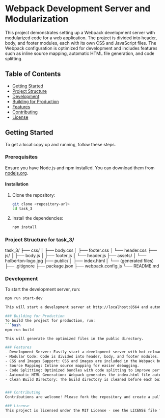 # Webpack Development Server and Modularization

This project demonstrates setting up a Webpack development server with modularized code for a web application. The project is divided into header, body, and footer modules, each with its own CSS and JavaScript files. The Webpack configuration is optimized for development and includes features such as inline source mapping, automatic HTML file generation, and code splitting.

## Table of Contents

- [Getting Started](#getting-started)
- [Project Structure](#project-structure)
- [Development](#development)
- [Building for Production](#building-for-production)
- [Features](#features)
- [Contributing](#contributing)
- [License](#license)

## Getting Started

To get a local copy up and running, follow these steps.

### Prerequisites

Ensure you have Node.js and npm installed. You can download them from [nodejs.org](https://nodejs.org/).

#### Installation

1. Clone the repository:
   ```bash
   git clone <repository-url>
   cd task_3
2. Install the dependencies:
    ```bash
    npm install

### Project Structure for task_3/
task_3/
├── css/
│   ├── body.css
│   ├── footer.css
│   └── header.css
├── js/
│   ├── body.js
│   ├── footer.js
│   └── header.js
├── assets/
│   └── holberton-logo.jpg
├── public/
│   ├── index.html
│   └── (generated files)
├── .gitignore
├── package.json
├── webpack.config.js
└── README.md

### Development
To start the development server, run:
```bash
npm run start-dev

This will start a development server at http://localhost:8564 and automatically open it in your default web browser.

### Building for Production
To build the project for production, run:
```bash
npm run build

This will generate the optimized files in the public directory.

### Features
- Development Server: Easily start a development server with hot-reloading.
- Modular Code: Code is divided into header, body, and footer modules.
- CSS and Images Support: CSS and images are included in the Webpack bundle.
- Source Mapping: Inline source mapping for easier debugging.
- Code Splitting: Optimized bundles with code splitting to improve performance.
- Automatic HTML Generation: Webpack generates the index.html file automatically.
- Clean Build Directory: The build directory is cleaned before each build.


### Contributing
Contributions are welcome! Please fork the repository and create a pull request with your changes.

### License
This project is licensed under the MIT License - see the LICENSE file for details.

